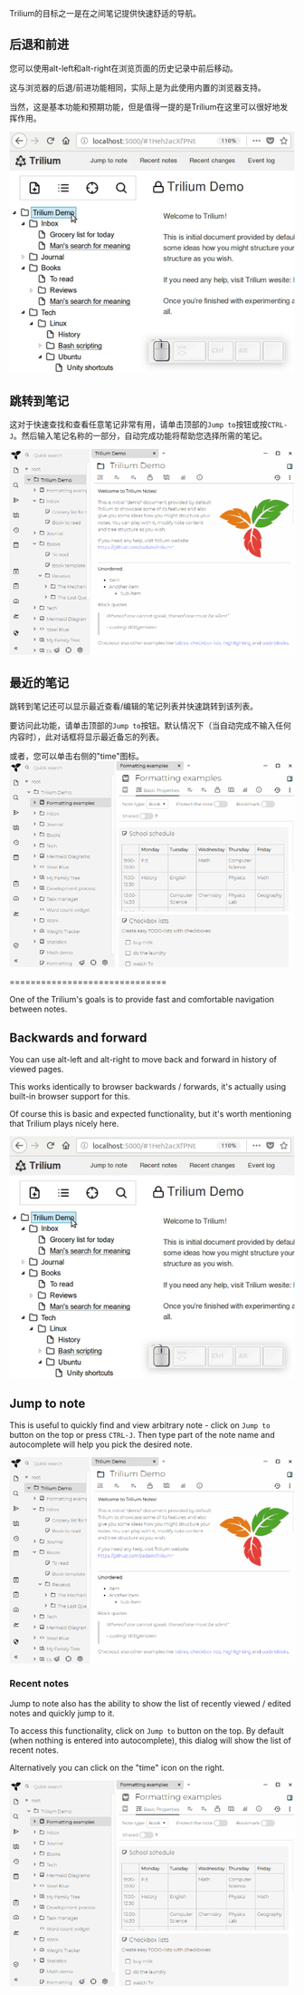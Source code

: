 Trilium的目标之一是在之间笔记提供快速舒适的导航。

## 后退和前进

您可以使用alt-left和alt-right在浏览页面的历史记录中前后移动。

这与浏览器的后退/前进功能相同，实际上是为此使用内置的浏览器支持。

当然，这是基本功能和预期功能，但是值得一提的是Trilium在这里可以很好地发挥作用。

![](gifs/back-and-forwards.gif)

## 跳转到笔记

这对于快速查找和查看任意笔记非常有用，请单击顶部的`Jump to`按钮或按`CTRL-J`。然后输入笔记名称的一部分，自动完成功能将帮助您选择所需的笔记。

![](gifs/jump-to.gif)

## 最近的笔记

跳转到笔记还可以显示最近查看/编辑的笔记列表并快速跳转到该列表。

要访问此功能，请单击顶部的`Jump to`按钮。默认情况下（当自动完成不输入任何内容时），此对话框将显示最近备忘的列表。

或者，您可以单击右侧的"time"图标。
![](gifs/recent-notes.gif)

==============================

One of the Trilium's goals is to provide fast and comfortable navigation between notes.

## Backwards and forward

You can use alt-left and alt-right to move back and forward in history of viewed pages.

This works identically to browser backwards / forwards, it's actually using built-in browser support for this.

Of course this is basic and expected functionality, but it's worth mentioning that Trilium plays nicely here.

![](gifs/back-and-forwards.gif)

## Jump to note

This is useful to quickly find and view arbitrary note - click on `Jump to` button on the top or press `CTRL-J`.
Then type part of the note name and autocomplete will help you pick the desired note.

![](gifs/jump-to.gif)

### Recent notes

Jump to note also has the ability to show the list of recently viewed / edited notes and quickly jump to it.

To access this functionality, click on `Jump to` button on the top. By default (when nothing is entered into autocomplete), this dialog will show the list of recent notes.

Alternatively you can click on the "time" icon on the right.

![](gifs/recent-notes.gif)
